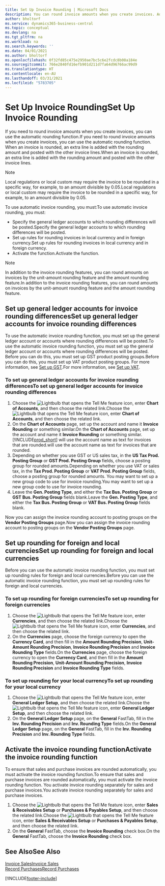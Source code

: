 ```yaml
---
title: Set Up Invoice Rounding | Microsoft Docs
description: You can round invoice amounts when you create invoices. Additionally, local regulations or custom may require you to round in a specific way, for example, to an amount divisible by 0.05.
author: bholtorf
ms.service: dynamics365-business-central
ms.topic: conceptual
ms.devlang: na
ms.tgt_pltfrm: na
ms.workload: na
ms.search.keywords: ''
ms.date: 04/01/2021
ms.author: bholtorf
ms.openlocfilehash: 0f32fd85c475e2950ae7bc5c6e2fcdc8b08a184e
ms.sourcegitcommit: 766e2840fd16efb901d211d7fa64d96766ac99d9
ms.translationtype: HT
ms.contentlocale: en-AU
ms.lasthandoff: 03/31/2021
ms.locfileid: "5783705"
---
```

# <a name="set-up-invoice-rounding"></a><span data-ttu-id="47c9d-104">Set Up Invoice Rounding</span><span class="sxs-lookup"><span data-stu-id="47c9d-104">Set Up Invoice Rounding</span></span>
<span data-ttu-id="47c9d-105">If you need to round invoice amounts when you create invoices, you can use the automatic rounding function.</span><span class="sxs-lookup"><span data-stu-id="47c9d-105">If you need to round invoice amounts when you create invoices, you can use the automatic rounding function.</span></span> <span data-ttu-id="47c9d-106">When an invoice is rounded, an extra line is added with the rounding amount and posted with the other invoice lines.</span><span class="sxs-lookup"><span data-stu-id="47c9d-106">When an invoice is rounded, an extra line is added with the rounding amount and posted with the other invoice lines.</span></span>

> [!NOTE]  
>  <span data-ttu-id="47c9d-107">Local regulations or local custom may require the invoice to be rounded in a specific way, for example, to an amount divisible by 0.05.</span><span class="sxs-lookup"><span data-stu-id="47c9d-107">Local regulations or local custom may require the invoice to be rounded in a specific way, for example, to an amount divisible by 0.05.</span></span>  

<span data-ttu-id="47c9d-108">To use automatic invoice rounding, you must:</span><span class="sxs-lookup"><span data-stu-id="47c9d-108">To use automatic invoice rounding, you must:</span></span>  

* <span data-ttu-id="47c9d-109">Specify the general ledger accounts to which rounding differences will be posted.</span><span class="sxs-lookup"><span data-stu-id="47c9d-109">Specify the general ledger accounts to which rounding differences will be posted.</span></span>  
* <span data-ttu-id="47c9d-110">Set up rules for rounding invoices in local currency and in foreign currency.</span><span class="sxs-lookup"><span data-stu-id="47c9d-110">Set up rules for rounding invoices in local currency and in foreign currency.</span></span>  
* <span data-ttu-id="47c9d-111">Activate the function.</span><span class="sxs-lookup"><span data-stu-id="47c9d-111">Activate the function.</span></span>  

> [!NOTE]  
>  <span data-ttu-id="47c9d-112">In addition to the invoice rounding features, you can round amounts on invoices by the unit-amount rounding feature and the amount rounding feature.</span><span class="sxs-lookup"><span data-stu-id="47c9d-112">In addition to the invoice rounding features, you can round amounts on invoices by the unit-amount rounding feature and the amount rounding feature.</span></span>  

## <a name="set-up-general-ledger-accounts-for-invoice-rounding-differences"></a><span data-ttu-id="47c9d-113">Set up general ledger accounts for invoice rounding differences</span><span class="sxs-lookup"><span data-stu-id="47c9d-113">Set up general ledger accounts for invoice rounding differences</span></span>
<span data-ttu-id="47c9d-114">To use the automatic invoice rounding function, you must set up the general ledger account or accounts where rounding differences will be posted.</span><span class="sxs-lookup"><span data-stu-id="47c9d-114">To use the automatic invoice rounding function, you must set up the general ledger account or accounts where rounding differences will be posted.</span></span> <span data-ttu-id="47c9d-115">Before you can do this, you must set up GST product posting groups.</span><span class="sxs-lookup"><span data-stu-id="47c9d-115">Before you can do this, you must set up VAT product posting groups.</span></span> <span data-ttu-id="47c9d-116">For more information, see [Set up GST](finance-setup-vat.md).</span><span class="sxs-lookup"><span data-stu-id="47c9d-116">For more information, see [Set up VAT](finance-setup-vat.md).</span></span>  

### <a name="to-set-up-general-ledger-accounts-for-invoice-rounding-differences"></a><span data-ttu-id="47c9d-117">To set up general ledger accounts for invoice rounding differences</span><span class="sxs-lookup"><span data-stu-id="47c9d-117">To set up general ledger accounts for invoice rounding differences</span></span>  
1. <span data-ttu-id="47c9d-118">Choose the ![Lightbulb that opens the Tell Me feature](media/ui-search/search_small.png "Tell me what you want to do") icon, enter **Chart of Accounts**, and then choose the related link.</span><span class="sxs-lookup"><span data-stu-id="47c9d-118">Choose the ![Lightbulb that opens the Tell Me feature](media/ui-search/search_small.png "Tell me what you want to do") icon, enter **Chart of Accounts**, and then choose the related link.</span></span>  
2. <span data-ttu-id="47c9d-119">On the **Chart of Accounts** page, set up the account and name it **Invoice Rounding** or something similar.</span><span class="sxs-lookup"><span data-stu-id="47c9d-119">On the **Chart of Accounts** page, set up the account and name it **Invoice Rounding** or something similar.</span></span> [!INCLUDE[prod_short](includes/prod_short.md)] <span data-ttu-id="47c9d-120">will use the account name as text for invoices that are rounded.</span><span class="sxs-lookup"><span data-stu-id="47c9d-120">will use the account name as text for invoices that are rounded.</span></span>  
3. <span data-ttu-id="47c9d-121">Depending on whether you use GST or US sales tax, in the **US Tax Prod. Posting Group** or **GST Prod. Posting Group** fields, choose a posting group for rounded amounts.</span><span class="sxs-lookup"><span data-stu-id="47c9d-121">Depending on whether you use VAT or sales tax, in the **Tax Prod. Posting Group** or **VAT Prod. Posting Group** fields, choose a posting group for rounded amounts.</span></span> <span data-ttu-id="47c9d-122">You may want to set up a new group code to use for invoice rounding.</span><span class="sxs-lookup"><span data-stu-id="47c9d-122">You may want to set up a new group code to use for invoice rounding.</span></span>
4. <span data-ttu-id="47c9d-123">Leave the **Gen. Posting Type**, and either the **Tax Bus. Posting Group** or **GST Bus. Posting Group** fields blank.</span><span class="sxs-lookup"><span data-stu-id="47c9d-123">Leave the **Gen. Posting Type**, and either the **Tax Bus. Posting Group** or **VAT Bus. Posting Group** fields blank.</span></span> <!-- Why do we say to leave these blank, when there are a lot of other fields we also leave blank but don't mention? -->  

<span data-ttu-id="47c9d-124">Now you can assign the invoice rounding account to posting groups on the **Vendor Posting Groups** page.</span><span class="sxs-lookup"><span data-stu-id="47c9d-124">Now you can assign the invoice rounding account to posting groups on the **Vendor Posting Groups** page.</span></span>  <!-- Why only the vendor posting groups? -->

## <a name="set-up-rounding-for-foreign-and-local-currencies"></a><span data-ttu-id="47c9d-125">Set up rounding for foreign and local currencies</span><span class="sxs-lookup"><span data-stu-id="47c9d-125">Set up rounding for foreign and local currencies</span></span>
<span data-ttu-id="47c9d-126">Before you can use the automatic invoice rounding function, you must set up rounding rules for foreign and local currencies.</span><span class="sxs-lookup"><span data-stu-id="47c9d-126">Before you can use the automatic invoice rounding function, you must set up rounding rules for foreign and local currencies.</span></span>

### <a name="to-set-up-rounding-for-foreign-currencies"></a><span data-ttu-id="47c9d-127">To set up rounding for foreign currencies</span><span class="sxs-lookup"><span data-stu-id="47c9d-127">To set up rounding for foreign currencies</span></span>  
1. <span data-ttu-id="47c9d-128">Choose the ![Lightbulb that opens the Tell Me feature](media/ui-search/search_small.png "Tell me what you want to do") icon, enter **Currencies**, and then choose the related link.</span><span class="sxs-lookup"><span data-stu-id="47c9d-128">Choose the ![Lightbulb that opens the Tell Me feature](media/ui-search/search_small.png "Tell me what you want to do") icon, enter **Currencies**, and then choose the related link.</span></span>  
2. <span data-ttu-id="47c9d-129">On the **Currencies** page, choose the foreign currency to open the **Currency Card**, and then fill in the **Amount Rounding Precision**, **Unit-Amount Rounding Precision**, **Invoice Rounding Precision** and **Invoice Rounding Type** fields.</span><span class="sxs-lookup"><span data-stu-id="47c9d-129">On the **Currencies** page, choose the foreign currency to open the **Currency Card**, and then fill in the **Amount Rounding Precision**, **Unit-Amount Rounding Precision**, **Invoice Rounding Precision** and **Invoice Rounding Type** fields.</span></span>

### <a name="to-set-up-rounding-for-your-local-currency"></a><span data-ttu-id="47c9d-130">To set up rounding for your local currency</span><span class="sxs-lookup"><span data-stu-id="47c9d-130">To set up rounding for your local currency</span></span>
1. <span data-ttu-id="47c9d-131">Choose the ![Lightbulb that opens the Tell Me feature](media/ui-search/search_small.png "Tell me what you want to do") icon, enter **General Ledger Setup**, and then choose the related link.</span><span class="sxs-lookup"><span data-stu-id="47c9d-131">Choose the ![Lightbulb that opens the Tell Me feature](media/ui-search/search_small.png "Tell me what you want to do") icon, enter **General Ledger Setup**, and then choose the related link.</span></span>  
2. <span data-ttu-id="47c9d-132">On the **General Ledger Setup** page, on the **General** FastTab, fill in the **Inv. Rounding Precision** and **Inv. Rounding Type** fields.</span><span class="sxs-lookup"><span data-stu-id="47c9d-132">On the **General Ledger Setup** page, on the **General** FastTab, fill in the **Inv. Rounding Precision** and **Inv. Rounding Type** fields.</span></span>  

## <a name="activate-the-invoice-rounding-function"></a><span data-ttu-id="47c9d-133">Activate the invoice rounding function</span><span class="sxs-lookup"><span data-stu-id="47c9d-133">Activate the invoice rounding function</span></span>  
<span data-ttu-id="47c9d-134">To ensure that sales and purchase invoices are rounded automatically, you must activate the invoice rounding function.</span><span class="sxs-lookup"><span data-stu-id="47c9d-134">To ensure that sales and purchase invoices are rounded automatically, you must activate the invoice rounding function.</span></span> <span data-ttu-id="47c9d-135">You activate invoice rounding separately for sales and purchase invoices.</span><span class="sxs-lookup"><span data-stu-id="47c9d-135">You activate invoice rounding separately for sales and purchase invoices.</span></span>

1. <span data-ttu-id="47c9d-136">Choose the ![Lightbulb that opens the Tell Me feature](media/ui-search/search_small.png "Tell me what you want to do") icon, enter **Sales & Receivables Setup** or **Purchases & Payables Setup**, and then choose the related link.</span><span class="sxs-lookup"><span data-stu-id="47c9d-136">Choose the ![Lightbulb that opens the Tell Me feature](media/ui-search/search_small.png "Tell me what you want to do") icon, enter **Sales & Receivables Setup** or **Purchases & Payables Setup**, and then choose the related link.</span></span>  
2. <span data-ttu-id="47c9d-137">On the **General** FastTab, choose the **Invoice Rounding** check box.</span><span class="sxs-lookup"><span data-stu-id="47c9d-137">On the **General** FastTab, choose the **Invoice Rounding** check box.</span></span>  

## <a name="see-also"></a><span data-ttu-id="47c9d-138">See Also</span><span class="sxs-lookup"><span data-stu-id="47c9d-138">See Also</span></span>  
[<span data-ttu-id="47c9d-139">Invoice Sales</span><span class="sxs-lookup"><span data-stu-id="47c9d-139">Invoice Sales</span></span>](sales-how-invoice-sales.md)  
[<span data-ttu-id="47c9d-140">Record Purchases</span><span class="sxs-lookup"><span data-stu-id="47c9d-140">Record Purchases</span></span>](purchasing-how-record-purchases.md)


[!INCLUDE[footer-include](includes/footer-banner.md)]